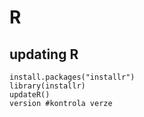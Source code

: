 # R
## updating R
```
install.packages("installr")
library(installr)
updateR()
version #kontrola verze
```
